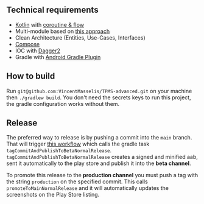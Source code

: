 ## Technical requirements

* [Kotlin](https://kotlinlang.org/)
  with [coroutine & flow](https://kotlinlang.org/docs/coroutines-overview.html)
* Multi-module based on [this approach](https://developer.android.com/topic/modularization)
* Clean Architecture (Entities, Use-Cases, Interfaces)
* [Compose](https://developer.android.com/jetpack/compose)
* IOC with [Dagger2](https://dagger.dev/)
* Gradle with [Android Gradle Plugin](https://developer.android.com/studio/build)

## How to build

Run `git@github.com:VincentMasselis/TPMS-advanced.git` on your machine then `./gradlew build`. You
don't need the secrets keys to run this project, the gradle configuration works without them.

## Release

The preferred way to release is by pushing a commit into the `main` branch. That will
trigger [this workflow](.github/workflows/main.yml) which calls the gradle
task `tagCommitAndPublishToBetaNormalRelease`. `tagCommitAndPublishToBetaNormalRelease` creates a
signed and minified aab, sent it automatically to the play store and publish it into the __beta
channel__.

To promote this release to the __production channel__ you must push a tag with the
string `production` on the specified commit. This calls `promoteToMainNormalRelease` and it will
automatically updates the screenshots on the Play Store listing.
